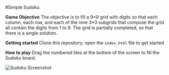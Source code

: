 #Simple Sudoku

**Game Objective**
The objective is to fill a 9×9 grid with digits so that each column, each row, and each of 
the nine 3×3 subgrids that compose the grid all contain the digits from 1 to 9. The grid is 
partially completed, so that there is a single solution.

**Getting started**
Clone this repository, open the `index.html` file to get started

**How to play**
Drag the numbered tiles at the bottom of the screen to fill the Sudoku board.

![Sudoku Screenshot](https://github.com/bad-gal/sudoku/blob/master/sudoku.gif)